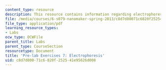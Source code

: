 ```yaml
---
content_type: resource
description: This resource contains information regarding electrophoresis.
file: /media/courses/6-s079-nanomaker-spring-2013/c8d7d80071c6820f252541e95626d008_MIT6_S079S13_prelab07.pdf
file_type: application/pdf
learning_resource_types:
- Labs
ocw_type: OCWFile
parent_title: Labs
parent_type: CourseSection
resourcetype: Document
title: 'Pre-lab Exercises 7: Electrophoresis'
uid: c8d7d800-71c6-820f-2525-41e95626d008
---
```

